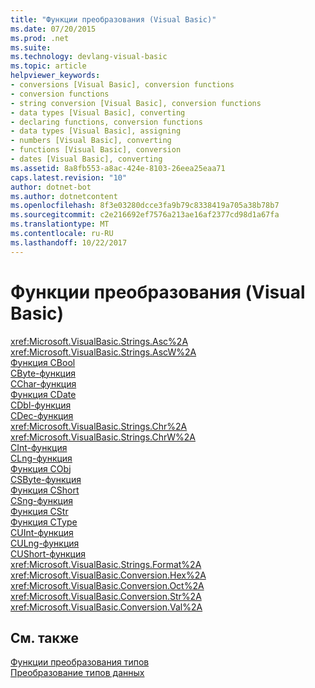 ```yaml
---
title: "Функции преобразования (Visual Basic)"
ms.date: 07/20/2015
ms.prod: .net
ms.suite: 
ms.technology: devlang-visual-basic
ms.topic: article
helpviewer_keywords:
- conversions [Visual Basic], conversion functions
- conversion functions
- string conversion [Visual Basic], conversion functions
- data types [Visual Basic], converting
- declaring functions, conversion functions
- data types [Visual Basic], assigning
- numbers [Visual Basic], converting
- functions [Visual Basic], conversion
- dates [Visual Basic], converting
ms.assetid: 8a8fb553-a8ac-424e-8103-26eea25eaa71
caps.latest.revision: "10"
author: dotnet-bot
ms.author: dotnetcontent
ms.openlocfilehash: 8f3e03280dcce3fa9b79c8338419a705a38b78b7
ms.sourcegitcommit: c2e216692ef7576a213ae16af2377cd98d1a67fa
ms.translationtype: MT
ms.contentlocale: ru-RU
ms.lasthandoff: 10/22/2017
---
```

# <a name="conversion-functions-visual-basic"></a>Функции преобразования (Visual Basic)

<xref:Microsoft.VisualBasic.Strings.Asc%2A>   
<xref:Microsoft.VisualBasic.Strings.AscW%2A>   
[Функция CBool](../../../visual-basic/language-reference/functions/type-conversion-functions.md)   
[CByte-функция](../../../visual-basic/language-reference/functions/type-conversion-functions.md)   
[CChar-функция](../../../visual-basic/language-reference/functions/type-conversion-functions.md)   
[Функция CDate](../../../visual-basic/language-reference/functions/type-conversion-functions.md)   
[CDbl-функция](../../../visual-basic/language-reference/functions/type-conversion-functions.md)   
[CDec-функция](../../../visual-basic/language-reference/functions/type-conversion-functions.md)   
<xref:Microsoft.VisualBasic.Strings.Chr%2A>   
<xref:Microsoft.VisualBasic.Strings.ChrW%2A>   
[CInt-функция](../../../visual-basic/language-reference/functions/type-conversion-functions.md)   
[CLng-функция](../../../visual-basic/language-reference/functions/type-conversion-functions.md)   
[Функция CObj](../../../visual-basic/language-reference/functions/type-conversion-functions.md)   
[CSByte-функция](../../../visual-basic/language-reference/functions/type-conversion-functions.md)   
[Функция CShort](../../../visual-basic/language-reference/functions/type-conversion-functions.md)   
[CSng-функция](../../../visual-basic/language-reference/functions/type-conversion-functions.md)   
[Функция CStr](../../../visual-basic/language-reference/functions/type-conversion-functions.md)   
[Функция CType](../../../visual-basic/language-reference/functions/ctype-function.md)   
[CUInt-функция](../../../visual-basic/language-reference/functions/type-conversion-functions.md)   
[CULng-функция](../../../visual-basic/language-reference/functions/type-conversion-functions.md)   
[CUShort-функция](../../../visual-basic/language-reference/functions/type-conversion-functions.md)   
<xref:Microsoft.VisualBasic.Strings.Format%2A>   
<xref:Microsoft.VisualBasic.Conversion.Hex%2A>   
<xref:Microsoft.VisualBasic.Conversion.Oct%2A>   
<xref:Microsoft.VisualBasic.Conversion.Str%2A>   
<xref:Microsoft.VisualBasic.Conversion.Val%2A>

## <a name="see-also"></a>См. также

[Функции преобразования типов](../../../visual-basic/language-reference/functions/type-conversion-functions.md)   
[Преобразование типов данных](../../../visual-basic/programming-guide/concepts/linq/converting-data-types.md)
